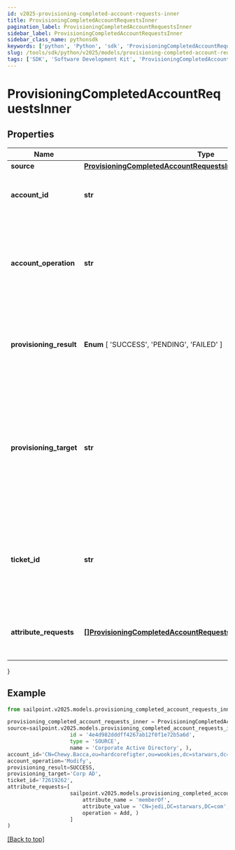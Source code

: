 ```yaml
---
id: v2025-provisioning-completed-account-requests-inner
title: ProvisioningCompletedAccountRequestsInner
pagination_label: ProvisioningCompletedAccountRequestsInner
sidebar_label: ProvisioningCompletedAccountRequestsInner
sidebar_class_name: pythonsdk
keywords: ['python', 'Python', 'sdk', 'ProvisioningCompletedAccountRequestsInner', 'V2025ProvisioningCompletedAccountRequestsInner'] 
slug: /tools/sdk/python/v2025/models/provisioning-completed-account-requests-inner
tags: ['SDK', 'Software Development Kit', 'ProvisioningCompletedAccountRequestsInner', 'V2025ProvisioningCompletedAccountRequestsInner']
---
```


# ProvisioningCompletedAccountRequestsInner


## Properties

Name | Type | Description | Notes
------------ | ------------- | ------------- | -------------
**source** | [**ProvisioningCompletedAccountRequestsInnerSource**](provisioning-completed-account-requests-inner-source) |  | [required]
**account_id** | **str** | The unique idenfier of the account being provisioned. | [optional] 
**account_operation** | **str** | The provisioning operation; typically Create, Modify, Enable, Disable, Unlock, or Delete. | [required]
**provisioning_result** |  **Enum** [  'SUCCESS',    'PENDING',    'FAILED' ] | The overall result of the provisioning transaction; this could be success, pending, failed, etc. | [required]
**provisioning_target** | **str** | The name of the provisioning channel selected; this could be the same as the source, or could be a Service Desk Integration Module (SDIM). | [required]
**ticket_id** | **str** | A reference to a tracking number, if this is sent to a Service Desk Integration Module (SDIM). | [optional] 
**attribute_requests** | [**[]ProvisioningCompletedAccountRequestsInnerAttributeRequestsInner**](provisioning-completed-account-requests-inner-attribute-requests-inner) | A list of attributes as part of the provisioning transaction. | [optional] 
}

## Example

```python
from sailpoint.v2025.models.provisioning_completed_account_requests_inner import ProvisioningCompletedAccountRequestsInner

provisioning_completed_account_requests_inner = ProvisioningCompletedAccountRequestsInner(
source=sailpoint.v2025.models.provisioning_completed_account_requests_inner_source.ProvisioningCompleted_accountRequests_inner_source(
                    id = '4e4d982dddff4267ab12f0f1e72b5a6d', 
                    type = 'SOURCE', 
                    name = 'Corporate Active Directory', ),
account_id='CN=Chewy.Bacca,ou=hardcorefigter,ou=wookies,dc=starwars,dc=com',
account_operation='Modify',
provisioning_result=SUCCESS,
provisioning_target='Corp AD',
ticket_id='72619262',
attribute_requests=[
                    sailpoint.v2025.models.provisioning_completed_account_requests_inner_attribute_requests_inner.ProvisioningCompleted_accountRequests_inner_attributeRequests_inner(
                        attribute_name = 'memberOf', 
                        attribute_value = 'CN=jedi,DC=starwars,DC=com', 
                        operation = Add, )
                    ]
)

```
[[Back to top]](#) 

